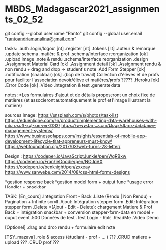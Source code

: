 # MBDS_Madagascar2021_assignments_02_52
git config --global user.name "Ranto"
git config --global user.email "rantoandriamanalina@gmail.com"

tasks:
.auth
    .login/logout [nt]
    .register [nt]
    .tokens [nt]
.auteur & remarque
    .update schema
.matière & prof
    .schema/interface reorganization [ok]
    .upload image
.note & rendu
    .schema/interface reorganization
.design
    .Assignment Material Card [ok]
    .Assignment detail [ok]
    .Assignment rendu & non rendu 
        + drag and drop => student's note
    .Add Form Stepper [ok]
.notification (snackbar) [ok]
.(bcp de travail) Collection d'élèves et de profs pour faciliter l'association devoir/élève et matières/profs ?????
.Heroku [ok]
.Error Code [ok]
.Video
.integration & test
.generate data 

notes: 
    *Les formulaires d'ajout et de détails proposeront un choix fixe de matières (et associeront automatiquement le prof et l'image illustrant la matière)


sources Image:
https://unsplash.com/s/photos/task-list
https://eduenligne.com/en/product/implementing-data-warehouses-with-microsoft-sql-server-2012/
https://www.bmc.com/blogs/dbms-database-management-systems/
https://www.businessofapps.com/insights/essentials-of-mobile-app-development-lifecycle-that-appreneurs-must-know/
https://webfoundation.org/2017/03/web-turns-28-letter/

Design :
https://codepen.io/JavaScriptJunkie/pen/WgRBxw
https://codepen.io/FrankieDoodie/pen/NOJpVX
https://codepen.io/benknight/pen/zxxeay
https://www.sanwebe.com/2014/08/css-html-forms-designs

*gestion response back
*gestion model form + output func
*usage error Handler + snackbar

TASK:
[En_cours]
.Intégration Front - Back
    .Liste (Rendu | Non Rendu) + Pagination + Infinite scroll
    .Ajout: Intégration stepper form
    .Edit: Intégration stepper form
    .Delete
        *(Ajout - Edit - Delete): chargement Matiere & Prof Back + intégration snackbar + conversion stepper-form-data en model + ouput event
.500 Données de test
.Test Login - Role
.ReadMe
.Video Démo

[Optionel]
.drag and drop rendu + formulaire edit note

[TSY_mazava]
.role & access (étudiant - prof - ... ) ???
.CRUD matiere + upload ???
.CRUD prof ???

